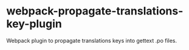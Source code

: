 # webpack-propagate-translations-key-plugin
Webpack plugin to propagate translations keys into gettext .po files.
